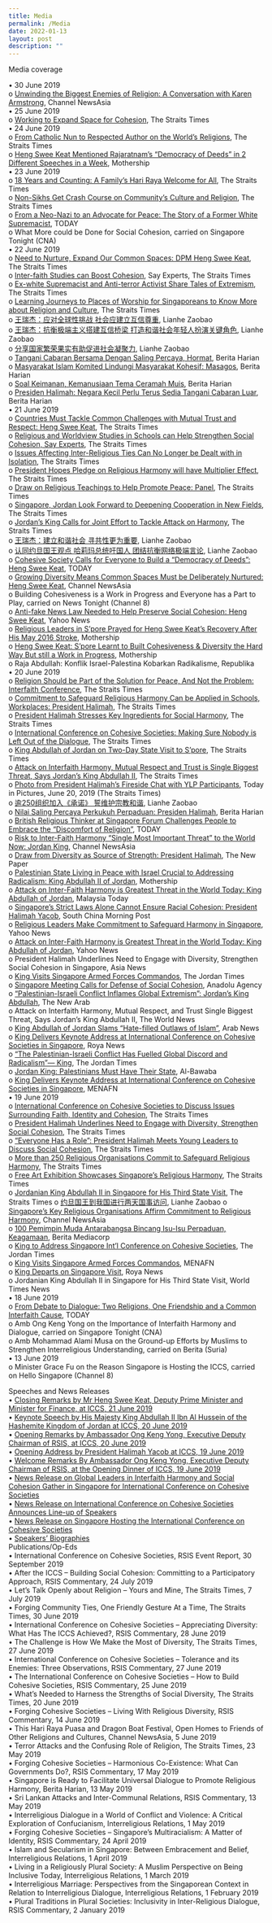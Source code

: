 ```yaml
---
title: Media
permalink: /Media
date: 2022-01-13
layout: post
description: ""
---
```

Media coverage

•	30 June 2019  
o	[Unwinding the Biggest Enemies of Religion: A Conversation with Karen Armstrong](www.channelnewsasia.com/news/singapore/religion-karen-armstrong-unwinding-biggest-enemies-11665658), Channel NewsAsia  
•	25 June 2019  
o	[Working to Expand Space for Cohesion](www.straitstimes.com/opinion/st-editorial/working-to-expand-space-for-cohesion?xtor=CS3-17&utm_source=STSmartphone&utm_medium=share&utm_term=2019-06-26+08%3A21%3A30), The Straits Times  
•	24 June 2019                                                                                     
o	[From Catholic Nun to Respected Author on the World’s Religions](www.straitstimes.com/singapore/from-catholic-nun-to-respected-author-on-the-worlds-religions), The Straits Times  
o	[Heng Swee Keat Mentioned Rajaratnam’s “Democracy of Deeds” in 2 Different Speeches in a Week](https://mothership.sg/2019/06/heng-swee-keat-democracy-of-deeds/), Mothership                                                                               
•	23 June 2019  
o	[18 Years and Counting: A Family’s Hari Raya Welcome for All](https://www.straitstimes.com/singapore/18-years-and-counting-a-familys-hari-raya-welcome-for-all), The Straits Times  
o	[Non-Sikhs Get Crash Course on Community’s Culture and Religion](www.straitstimes.com/singapore/non-sikhs-get-crash-course-on-communitys-culture-and-religion), The Straits Times   
o	[From a Neo-Nazi to an Advocate for Peace: The Story of a Former White Supremacist](www.todayonline.com/singapore/neo-nazi-advocate-peace-story-former-white-supremacist), TODAY   
o	What More could be Done for Social Cohesion, carried on Singapore Tonight (CNA)   
•	22 June 2019   
o	[Need to Nurture, Expand Our Common Spaces: DPM Heng Swee Keat](www.straitstimes.com/singapore/need-to-nurture-expand-our-common-spaces-dpm-heng), The Straits Times   
o	[Inter-faith Studies can Boost Cohesion](https://www.straitstimes.com/politics/inter-faith-studies-can-boost-cohesion-say-experts), Say Experts, The Straits Times   
o	[Ex-white Supremacist and Anti-terror Activist Share Tales of Extremism](https://www.straitstimes.com/singapore/ex-white-supremacist-and-anti-terror-activist-share-tales-of-extremism), The Straits Times  
o	[Learning Journeys to Places of Worship for Singaporeans to Know More about Religion and Culture](https://www.straitstimes.com/singapore/learning-journeys-to-places-of-worship-for-singaporeans-to-know-more-about-religion-and), The Straits Times   
o	[王瑞杰：应对全球性挑战 社会应建立互信尊重](https://www.zaobao.com.sg/znews/singapore/story20190622-966381), Lianhe Zaobao   
o	[王瑞杰：抗衡极端主义搭建互信桥梁 打造和谐社会年轻人扮演关键角色](https://www.zaobao.com.sg/news/singapore/story20190622-966391), Lianhe Zaobao   
o	[分享国家繁荣果实有助促进社会凝聚力](https://www.zaobao.com.sg/news/singapore/story20190622-966393), Lianhe Zaobao   
o	[Tangani Cabaran Bersama Dengan Saling Percaya, Hormat](https://www.beritaharian.sg/setempat/tangani-cabaran-bersama-dengan-saling-percaya-hormat), Berita Harian   
o	[Masyarakat Islam Komited Lindungi Masyarakat Kohesif: Masagos](https://www.beritaharian.sg/setempat/masyarakat-islam-komited-lindungi-masyarakat-kohesif-masagos), Berita Harian   
o	[Soal Keimanan, Kemanusiaan Tema Ceramah Muis](https://www.beritaharian.sg/setempat/soal-keimanan-kemanusiaan-tema-ceramah-muis), Berita Harian  
o	[Presiden Halimah: Negara Kecil Perlu Terus Sedia Tangani Cabaran Luar](https://www.beritaharian.sg/setempat/presiden-halimah-negara-kecil-perlu-terus-sedia-tangani-cabaran-luar), Berita Harian   
•	21 June 2019   
o	[Countries Must Tackle Common Challenges with Mutual Trust and Respect: Heng Swee Keat](https://www.straitstimes.com/politics/countries-must-tackle-common-challenges-with-mutual-trust-and-respect-heng-swee-keat), The Straits Times   
o	[Religious and Worldview Studies in Schools can Help Strengthen Social Cohesion, Say Experts](https://www.straitstimes.com/politics/religious-and-worldview-studies-in-schools-can-help-strengthen-social-cohesion-say-experts), The Straits Times   
o	[Issues Affecting Inter-Religious Ties Can No Longer be Dealt with in Isolation](https://www.straitstimes.com/politics/issues-affecting-inter-religious-ties-can-no-longer-be-dealt-with-in-isolation), The Straits Times   
o	[President Hopes Pledge on Religious Harmony will have Multiplier Effect](https://www.straitstimes.com/singapore/president-hopes-pledge-on-religious-harmony-will-have-multiplier-effect), The Straits Times   
o	[Draw on Religious Teachings to Help Promote Peace: Panel](https://www.straitstimes.com/singapore/draw-on-religious-teachings-to-help-promote-peace-panel), The Straits Times   
o	[Singapore, Jordan Look Forward to Deepening Cooperation in New Fields](https://www.straitstimes.com/singapore/singapore-jordan-look-forward-to-deepening-cooperation-in-new-fields), The Straits Times   
o	[Jordan’s King Calls for Joint Effort to Tackle Attack on Harmony](https://www.straitstimes.com/politics/jordans-king-calls-for-joint-effort-to-tackle-attack-on-harmony), The Straits Times   
o	[王瑞杰：建立和谐社会 寻共性更为重要](https://www.zaobao.com.sg/realtime/singapore/story20190621-966343), Lianhe Zaobao   
o	[认同约旦国王观点 哈莉玛总统吁国人 团结抗衡网络极端言论](https://www.zaobao.com.sg/news/singapore/story20190621-966112), Lianhe Zaobao   
o	[Cohesive Society Calls for Everyone to Build a “Democracy of Deeds”: Heng Swee Keat](https://www.todayonline.com/singapore/cohesive-society-calls-everyone-build-democracy-deeds-heng-swee-keat), TODAY   
o	[Growing Diversity Means Common Spaces Must be Deliberately Nurtured: Heng Swee Keat](https://www.channelnewsasia.com/singapore/religious-racial-diversity-common-spaces-nurtured-heng-swee-keat-875501), Channel NewsAsia   
o	Building Cohesiveness is a Work in Progress and Everyone has a Part to Play, carried on News Tonight (Channel 8)   
o	[Anti-fake News Law Needed to Help Preserve Social Cohesion: Heng Swee Keat](https://sg.news.yahoo.com/antifake-news-laws-needed-to-help-preserve-social-cohesion-heng-swee-keat-081357862.html), Yahoo News   
o	[Religious Leaders in S’pore Prayed for Heng Swee Keat’s Recovery After His May 2016 Stroke](https://mothership.sg/2019/06/heng-swee-keat-iccs-dialogue-religious-leaders-prayed-stroke-recovery/), Mothership   
o	[Heng Swee Keat: S’pore Learnt to Built Cohesiveness & Diversity the Hard Way But still a Work in Progress](https://mothership.sg/2019/06/heng-swee-keat-spore-learnt-to-built-cohesiveness-diversity-the-hard-way-but-still-a-work-in-progress/), Mothership   
o	Raja Abdullah: Konflik Israel-Palestina Kobarkan Radikalisme, Republika   
•	20 June 2019   
o	[Religion Should be Part of the Solution for Peace, And Not the Problem: Interfaith Conference](https://www.straitstimes.com/singapore/religion-should-be-part-of-the-solution-for-peace-and-not-the-problem-interfaith), The Straits Times   
o	[Commitment to Safeguard Religious Harmony Can be Applied in Schools, Workplaces: President Halimah](https://www.straitstimes.com/singapore/commitment-to-safeguard-religious-harmony-is-important-president-halimah-yacob), The Straits Times   
o	[President Halimah Stresses Key Ingredients for Social Harmony](https://www.straitstimes.com/singapore/president-halimah-stresses-key-ingredients-for-social-harmony), The Straits Times   
o	[International Conference on Cohesive Societies: Making Sure Nobody is Left Out of the Dialogue](https://www.straitstimes.com/singapore/making-sure-nobody-is-left-out-of-the-dialogue), The Straits Times   
o	[King Abdullah of Jordan on Two-Day State Visit to S’pore](https://www.straitstimes.com/singapore/king-abdullah-of-jordan-on-two-day-state-visit-to-spore), The Straits Times   
o	[Attack on Interfaith Harmony, Mutual Respect and Trust is Single Biggest Threat, Says Jordan’s King Abdullah II](https://www.straitstimes.com/politics/attack-on-interfaith-harmony-mutual-respect-and-trust-single-biggest-threat-says-jordans), The Straits Times   
o	[Photo from President Halimah’s Fireside Chat with YLP Participants](https://www.straitstimes.com/multimedia/photos/today-in-pictures-june-20-2019), Today in Pictures, June 20, 2019 (The Straits Times)   
o	[逾250组织加入《承诺》 誓维护宗教和谐](https://www.zaobao.com.sg/news/singapore/story20190620-965866), Lianhe Zaobao   
o	[Nilai Saling Percaya Perkukuh Perpaduan: Presiden Halimah](https://www.beritaharian.sg/setempat/nilai-saling-percaya-perkukuh-perpaduan-presiden-halimah), Berita Harian   
o	[British Religious Thinker at Singapore Forum Challenges People to Embrace the “Discomfort of Religion”](https://www.todayonline.com/singapore/british-religious-thinker-singapore-forum-challenges-people-embrace-discomfort-of-religion), TODAY   
o	[Risk to Inter-Faith Harmony “Single Most Important Threat” to the World Now: Jordan King](https://www.channelnewsasia.com/singapore/jordan-king-abdullah-singapore-keynote-religion-conference-875226), Channel NewsAsia   
o	[Draw from Diversity as Source of Strength: President Halimah](https://tnp.straitstimes.com/news/singapore/draw-diversity-source-strength-president-halimah), The New Paper   
o	[Palestinian State Living in Peace with Israel Crucial to Addressing Radicalism: King Abdullah II of Jordan](https://mothership.sg/2019/06/palestine-state-israel-peace-crucial-jordan-king-abdullah-ii/), Mothership   
o	[Attack on Inter-Faith Harmony is Greatest Threat in the World Today: King Abdullah of Jordan](https://www.malaysia-today.net/2019/06/20/attack-on-inter-faith-harmony-is-greatest-threat-in-the-world-today-king-abdullah-of-jordan/), Malaysia Today   
o	[Singapore’s Strict Laws Alone Cannot Ensure Racial Cohesion: President Halimah Yacob](https://www.scmp.com/week-asia/society/article/3015276/secret-singapores-social-harmony-lies-fine-balance-constant), South China Morning Post   
o	[Religious Leaders Make Commitment to Safeguard Harmony in Singapore](https://sg.news.yahoo.com/religious-leaders-make-commitment-to-safeguard-harmony-in-singapore-031321565.html), Yahoo News   
o	[Attack on Inter-Faith Harmony is Greatest Threat in the World Today: King Abdullah of Jordan](https://sg.news.yahoo.com/attack-on-interfaith-harmony-is-greatest-threat-in-the-world-today-king-abdullah-of-jordan-035902054.html), Yahoo News   
o	President Halimah Underlines Need to Engage with Diversity, Strengthen Social Cohesion in Singapore, Asia News  
o	[King Visits Singapore Armed Forces Commandos](http://www.jordantimes.com/news/local/king-visits-singapore-armed-forces-commandos), The Jordan Times   
o	[Singapore Meeting Calls for Defense of Social Cohesion](https://www.aa.com.tr/en/asia-pacific/-singapore-meeting-calls-for-defense-of-social-cohesion/1510871), Anadolu Agency   
o	[“Palestinian-Israeli Conflict Inflames Global Extremism”: Jordan’s King Abdullah](https://english.alaraby.co.uk/news/palestinian-israeli-conflict-inflames-global-extremism-jordans-king-abdullah), The New Arab   
o	Attack on Interfaith Harmony, Mutual Respect, and Trust Single Biggest Threat, Says Jordan’s King Abdullah II, The World News   
o	[King Abdullah of Jordan Slams “Hate-filled Outlaws of Islam”](https://www.arabnews.com/node/1513791/middle-east), Arab News   
o	[King Delivers Keynote Address at International Conference on Cohesive Societies in Singapore](https://en.royanews.tv/news/17851/2019-06-20), Roya News   
o	[“The Palestinian-Israeli Conflict Has Fuelled Global Discord and Radicalism”— King](http://www.jordantimes.com/news/local/palestinian-israeli-conflict-has-fuelled-global-discord-and-radicalism%E2%80%94-king), The Jordan Times   
o	[Jordan King: Palestinians Must Have Their State](https://www.albawaba.com/news/jordan-king-palestinians-must-have-their-state-1292517), Al-Bawaba   
o	[King Delivers Keynote Address at International Conference on Cohesive Societies in Singapore](https://menafn.com/1098662026/King-delivers-keynote-address-at-International-Conference-on-Cohesive-Societies-in-Singapore), MENAFN   
•	19 June 2019   
o	[International Conference on Cohesive Societies to Discuss Issues Surrounding Faith, Identity and Cohesion](https://www.straitstimes.com/singapore/international-conference-on-cohesive-societies-to-discuss-issues-surrounding-faith), The Straits Times   
o	[President Halimah Underlines Need to Engage with Diversity, Strengthen Social Cohesion](https://www.straitstimes.com/singapore/president-halimah-underlines-need-to-engage-with-diversity-strengthen-social-cohesion?xtor=CS3-17&utm_source=STSmartphone&utm_medium=share&utm_term=2019-06-19+21%3A22%3A550), The Straits Times   
o	[“Everyone Has a Role”: President Halimah Meets Young Leaders to Discuss Social Cohesion](https://www.straitstimes.com/singapore/everyone-has-a-role-president-halimah-meets-young-leaders-to-discuss-social-cohesion), The Straits Times   
o	[More than 250 Religious Organisations Commit to Safeguard Religious Harmony](https://www.straitstimes.com/singapore/250-religious-groups-make-commitment-with-practical-suggestions-to-safeguard-religious), The Straits Times   
o	[Free Art Exhibition Showcases Singapore’s Religious Harmony](https://www.straitstimes.com/singapore/free-art-exhibition-showcases-singapores-religious-harmony), The Straits Times   
o	[Jordanian King Abdullah II in Singapore for His Third State Visit](https://www.straitstimes.com/singapore/jordanian-king-abdullah-ii-in-singapore-for-his-third-state-visit), The Straits Times
o	[约旦国王到我国进行两天国事访问](https://www.zaobao.com.sg/realtime/singapore/story20190619-965810), Lianhe Zaobao
o	[Singapore’s Key Religious Organisations Affirm Commitment to Religious Harmony](https://www.channelnewsasia.com/singapore/singapore-religious-organisations-commitment-harmony-halimah-874911), Channel NewsAsia   
o	[100 Pemimpin Muda Antarabangsa Bincang Isu-Isu Perpaduan, Keagamaan](https://berita.mediacorp.sg/singapura/100-pemimpin-muda-antarabangsa-bincang-isu-isu-perpaduan-170236), Berita Mediacorp   
o	[King to Address Singapore Int’l Conference on Cohesive Societies](http://www.jordantimes.com/news/local/king-address-singapore-intl-conference-cohesive-societies), The Jordan Times  
o	[King Visits Singapore Armed Forces Commandos](https://menafn.com/1098661196/King-visits-Singapore-Armed-Forces-Commandos), MENAFN   
o	[King Departs on Singapore Visit](https://en.royanews.tv/news/17842/King-departs-on-Singapore-visit), Roya News   
o	Jordanian King Abdullah II in Singapore for His Third State Visit, World Times News   
•	18 June 2019   
o	[From Debate to Dialogue: Two Religions, One Friendship and a Common Interfaith Cause](https://www.todayonline.com/commentary/debate-dialogue-two-religions-one-friendship-and-common-interfaith-cause), TODAY   
o	Amb Ong Keng Yong on the Importance of Interfaith Harmony and Dialogue, carried on Singapore Tonight (CNA)   
o	Amb Mohammad Alami Musa on the Ground-up Efforts by Muslims to Strengthen Interreligious Understanding, carried on Berita (Suria)   
•	13 June 2019   
o	Minister Grace Fu on the Reason Singapore is Hosting the ICCS, carried on Hello Singapore (Channel 8)

Speeches and News Releases   
•	[Closing Remarks by Mr Heng Swee Keat, Deputy Prime Minister and Minister for Finance, at ICCS, 21 June 2019](https://www.rsis.edu.sg/rsis-speeches-article/rsis/closing-remarks-by-mr-heng-swee-keat-deputy-prime-minister-and-minister-for-finance-at-the-international-conference-on-cohesive-societies-iccs/#.XQyi_-gzbIU)  
•	[Keynote Speech by His Majesty King Abdullah II Ibn Al Hussein of the Hashemite Kingdom of Jordan at ICCS, 20 June 2019](https://www.rsis.edu.sg/rsis-speeches-article/rsis/keynote-speech-by-his-majesty-king-abdullah-ii-ibn-al-hussein-of-the-hashemite-kingdom-of-jordan-at-the-international-conference-on-cohesive-societies/#.XQsvMOgzbIU)  
•	[Opening Remarks by Ambassador Ong Keng Yong, Executive Deputy Chairman of RSIS, at ICCS, 20 June 2019](https://www.rsis.edu.sg/rsis-speeches-article/rsis/opening-remarks-by-ambassador-ong-keng-yong-executive-deputy-chairman-of-rsis-at-the-international-conference-on-cohesive-societies-iccs/#.XQsvgegzbIU)   
•	[Opening Address by President Halimah Yacob at ICCS, 19 June 2019](https://www.rsis.edu.sg/rsis-speeches-article/rsis/opening-address-by-president-halimah-yacob-at-the-international-conference-on-cohesive-societies/)   
•	[Welcome Remarks By Ambassador Ong Keng Yong, Executive Deputy Chairman of RSIS, at the Opening Dinner of ICCS, 19 June 2019](https://www.rsis.edu.sg/rsis-speeches-article/rsis/welcome-remarks-by-ambassador-ong-keng-yong-executive-deputy-chairman-of-rsis-at-the-opening-dinner-of-the-international-conference-on-cohesive-societies-iccs/#.XQsv0egzbIU)   
•	[News Release on Global Leaders in Interfaith Harmony and Social Cohesion Gather in Singapore for International Conference on Cohesive Societies](https://www.rsis.edu.sg/rsis-news-article/rsis/global-leaders-in-interfaith-harmony-and-social-cohesion-gather-in-singapore-for-international-conference-on-cohesive-societies/#.XRGTFugzbIV)   
•	[News Release on International Conference on Cohesive Societies Announces Line-up of Speakers](https://www.rsis.edu.sg/rsis-news-article/rsis/global-leaders-in-peace-and-religious-harmony-to-address-key-challenges-facing-social-cohesion/#.XP57WIgzaM8)   
•	[News Release on Singapore Hosting the International Conference on Cohesive Societies](https://www.rsis.edu.sg/rsis-news-article/rsis/singapore-set-to-convene-first-international-conference-on-cohesive-societies-to-drive-global-collective-action-for-peace-and-harmony-with-king-abdullah-ii-of-jordan-delivering-the-keynote-address/#.XPhonFwzbIU)   
•	[Speakers’ Biographies](https://www.rsis.edu.sg/wp-content/uploads/2019/05/Annex-Speakers-Biographies.pdf)  
Publications/Op-Eds   
•	International Conference on Cohesive Societies, RSIS Event Report, 30 September 2019   
•	After the ICCS – Building Social Cohesion: Committing to a Participatory Approach, RSIS Commentary, 24 July 2019   
•	Let’s Talk Openly about Religion – Yours and Mine, The Straits Times, 7 July 2019   
•	Forging Community Ties, One Friendly Gesture At a Time, The Straits Times, 30 June 2019   
•	International Conference on Cohesive Societies – Appreciating Diversity: What Has The ICCS Achieved?, RSIS Commentary, 28 June 2019   
•	The Challenge is How We Make the Most of Diversity, The Straits Times, 27 June 2019   
•	International Conference on Cohesive Societies – Tolerance and its Enemies: Three Observations, RSIS Commentary, 27 June 2019   
•	The International Conference on Cohesive Societies – How to Build Cohesive Societies, RSIS Commentary, 25 June 2019   
•	What’s Needed to Harness the Strengths of Social Diversity, The Straits Times, 20 June 2019   
•	Forging Cohesive Societies – Living With Religious Diversity, RSIS Commentary, 14 June 2019   
•	This Hari Raya Puasa and Dragon Boat Festival, Open Homes to Friends of Other Religions and Cultures, Channel NewsAsia, 5 June 2019   
•	Terror Attacks and the Confusing Role of Religion, The Straits Times, 23 May 2019   
•	Forging Cohesive Societies – Harmonious Co-Existence: What Can Governments Do?, RSIS Commentary, 17 May 2019   
•	Singapore is Ready to Facilitate Universal Dialogue to Promote Religious Harmony, Berita Harian, 13 May 2019   
•	Sri Lankan Attacks and Inter-Communal Relations, RSIS Commentary, 13 May 2019   
•	Interreligious Dialogue in a World of Conflict and Violence: A Critical Exploration of Confucianism, Interreligious Relations, 1 May 2019   
•	Forging Cohesive Societies – Singapore’s Multiracialism: A Matter of Identity, RSIS Commentary, 24 April 2019   
•	Islam and Secularism in Singapore: Between Embracement and Belief, Interreligious Relations, 1 April 2019   
•	Living in a Religiously Plural Society: A Muslim Perspective on Being Inclusive Today, Interreligious Relations, 1 March 2019   
•	Interreligious Marriage: Perspectives from the Singaporean Context in Relation to Interreligious Dialogue, Interreligious Relations, 1 February 2019   
•	Plural Traditions in Plural Societies: Inclusivity in Inter-Religious Dialogue, RSIS Commentary, 2 January 2019